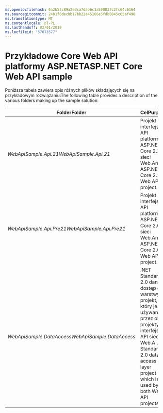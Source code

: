 ```yaml
---
ms.openlocfilehash: 6a2b52c89a2e3ca7dab6c1a590037c2fc64c6164
ms.sourcegitcommit: 24b1f6decbb17bb22a45166e5fdb0845c65af498
ms.translationtype: MT
ms.contentlocale: pl-PL
ms.lasthandoff: 03/01/2019
ms.locfileid: "57073577"
---
```

# <a name="aspnet-core-web-api-sample"></a><span data-ttu-id="4d795-101">Przykładowe Core Web API platformy ASP.NET</span><span class="sxs-lookup"><span data-stu-id="4d795-101">ASP.NET Core Web API sample</span></span>

<span data-ttu-id="4d795-102">Poniższa tabela zawiera opis różnych plików składających się na przykładowym rozwiązaniu:</span><span class="sxs-lookup"><span data-stu-id="4d795-102">The following table provides a description of the various folders making up the sample solution:</span></span>


|              <span data-ttu-id="4d795-103">Folder</span><span class="sxs-lookup"><span data-stu-id="4d795-103">Folder</span></span>              |                                        <span data-ttu-id="4d795-104">Cel</span><span class="sxs-lookup"><span data-stu-id="4d795-104">Purpose</span></span>                                        |
|----------------------------------|---------------------------------------------------------------------------------------|
|   <span data-ttu-id="4d795-105"><em>WebApiSample.Api.21</em></span><span class="sxs-lookup"><span data-stu-id="4d795-105"><em>WebApiSample.Api.21</em></span></span>   |                         <span data-ttu-id="4d795-106">Projekt interfejsu API platformy ASP.NET Core 2.1 w sieci Web.</span><span class="sxs-lookup"><span data-stu-id="4d795-106">An ASP.NET Core 2.1 Web API project.</span></span>                          |
| <span data-ttu-id="4d795-107"><em>WebApiSample.Api.Pre21</em></span><span class="sxs-lookup"><span data-stu-id="4d795-107"><em>WebApiSample.Api.Pre21</em></span></span>  |                         <span data-ttu-id="4d795-108">Projekt interfejsu API platformy ASP.NET Core 2.0 sieci Web.</span><span class="sxs-lookup"><span data-stu-id="4d795-108">An ASP.NET Core 2.0 Web API project.</span></span>                          |
| <span data-ttu-id="4d795-109"><em>WebApiSample.DataAccess</em></span><span class="sxs-lookup"><span data-stu-id="4d795-109"><em>WebApiSample.DataAccess</em></span></span> | <span data-ttu-id="4d795-110">.NET Standard 2.0 danych dostęp do warstwy projekt, który jest używany przez oba projekty interfejsu API sieci Web.</span><span class="sxs-lookup"><span data-stu-id="4d795-110">A .NET Standard 2.0 data access layer project which is used by both Web API projects.</span></span> |

